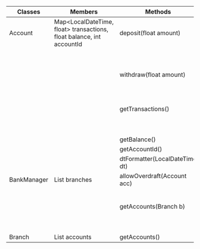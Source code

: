 | Classes     | Members                                                              | Methods                       | Scenarios           | Outputs            |
|-------------|----------------------------------------------------------------------|-------------------------------|---------------------|--------------------|
| Account     | Map<LocalDateTime, float> transactions, float balance, int accountId | deposit(float amount)         | amount > 0          | balance += amount  | 
|             |                                                                      |                               | amount < 0          | nothing happens    | 
|             |                                                                      | withdraw(float amount)        | amount < balance    | balance -= amount  | 
|             |                                                                      |                               | amount > balance    | nothing happens    | 
|             |                                                                      | getTransactions()             | has transactions    | List<Transactions> | 
|             |                                                                      |                               | no transactions     | null               |
|             |                                                                      | getBalance()                  |                     | balance            | 
|             |                                                                      | getAccountId()                |                     | accountId          |
|             |                                                                      | dtFormatter(LocalDateTime dt) | dt is LocalDateTime | String             |
| BankManager | List<Branch> branches                                                | allowOverdraft(Account acc)   | allow               | true               |
|             |                                                                      |                               | deny                | false              |
|             |                                                                      | getAccounts(Branch b)         | b has accounts      | b.getAccounts()    | 
|             |                                                                      |                               | b has no accounts   | null               | 
| Branch      | List<Accounts> accounts                                              | getAccounts()                 |                     | accounts           |




